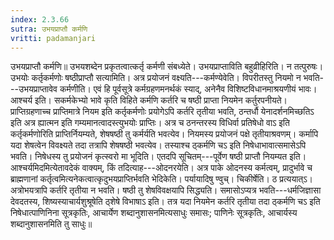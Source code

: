 ```yaml
---
index: 2.3.66
sutra: उभयप्राप्तौ कर्मणि
vritti: padamanjari
---
```


 उभयप्राप्तौ कर्मणि॥ उभयशब्देन प्रकृतत्वात्कर्तृ कर्मणी संबध्येते। उभयप्राप्ताविति बहुव्रीहिरिति। न तत्पुरुषः। उभयोः कर्तृकर्मणोः षष्ठीप्राप्तौ सत्यामिति। अत्र प्रयोजनं वक्ष्यति---कर्मण्येवेति। विपरीतस्तु नियमो न भवति---उभयप्राप्तावेव कर्मणीति। एवं हि पूर्वसूत्रे कर्मग्रहणमनर्थकं स्याद्, अनेनैव विशिष्टविधानमाश्रयणीयं भावः। आश्चर्य इति। सकर्मकेभ्यो भावे कृति विहिते कर्मणि कर्तरि च षष्ठी प्राप्ता नियमेन कर्तुरपनीयते। प्राप्तिग्रहणाच्च प्राप्तिमात्रे नियम इति कर्तृकर्मणोः प्रयोगेऽपि कर्तरि तृतीया भवति, ठन्तर्धौ येनादर्शनमिच्छतिऽ इति अत्र ह्यात्मन इति गम्यमानत्वादस्त्युभयोः प्राप्तिः। अत्र च ठनन्तरस्य विधिर्वा प्रतिषेधो वाऽ इति कर्तृकर्मणोरिति प्राप्तिर्नियम्यते, शेषषष्ठी तु कर्मर्यति भवत्येव। नियमस्य प्रयोजनं पक्षे तृतीयाश्रवणम्। कर्मापि यदा शेषत्वेन विवक्ष्यते तदा तत्रापि शेषषष्ठी भवत्येव। तस्याश्च ठ्कर्मणि चऽ इति निषेधाभावात्समासेऽपि भवति। निषेधस्य तु प्रयोजनं कृत्स्वरो मा भूदिति। एतदपि सूचितम्---पूर्वेण षष्ठी प्राप्तौ नियम्यत इति। आश्चर्यमिदमित्येतावदेकं वाक्यम्, किं तदित्याह---ओदनरयेति। अत्र पाके ओदनस्य कर्मत्वम्, प्रादुर्भावे च ब्राह्मणानां कर्तृत्वमित्यनेकत्वात्कृदुभयप्राप्तिर्भवति भेदिकेति। पर्यायादिषु ण्वुच्। चिकीर्षेति। ठ प्रत्ययात्ऽ। अत्रोभयत्रापि कर्तरि तृतीया न भवति। षष्ठी तु शेषविवक्षयापि सिद्ध्यति। समासोऽप्यत्र भवति---धर्मजिज्ञासा देवदतस्य, शिष्यस्याचार्यशुश्रूषेति ठ्शेषे विभाषाऽ इति। तत्र यदा नियमेन कर्तरि तृतीया तदा ठ्कर्मणि चऽ इति निषेधात्पाणिनिना सूत्रकृतिः, आचार्येण शब्दानुशासनमित्यसाधुः समासः; पाणिनेः सूत्रकृतिः, आचार्यस्य शब्दानुशासनमिति तु साधुः॥